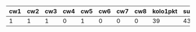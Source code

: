 | cw1 | cw2 | cw3 | cw4 | cw5 | cw6 | cw7 | cw8 | kolo1pkt | suma |
|-----|-----|-----|-----|-----|-----|-----|-----|----------|------|
|   1 |   1 |   1 |   0 |   1 |   0 |   0 |   0 | 39       |   43 |
